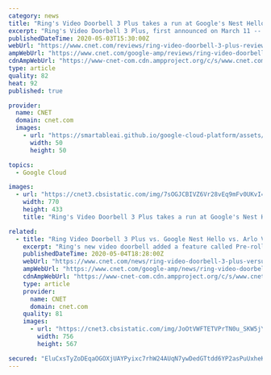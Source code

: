 ```yaml
---
category: news
title: "Ring's Video Doorbell 3 Plus takes a run at Google's Nest Hello"
excerpt: "Ring's Video Doorbell 3 Plus, first announced on March 11 -- which feels like a very long time ago amid the coronavirus pandemic and resulting quarantine -- is available now at Best Buy and other online retailers,"
publishedDateTime: 2020-05-03T15:30:00Z
webUrl: "https://www.cnet.com/reviews/ring-video-doorbell-3-plus-review/"
ampWebUrl: "https://www.cnet.com/google-amp/reviews/ring-video-doorbell-3-plus-review/"
cdnAmpWebUrl: "https://www-cnet-com.cdn.ampproject.org/c/s/www.cnet.com/google-amp/reviews/ring-video-doorbell-3-plus-review/"
type: article
quality: 82
heat: 92
published: true

provider:
  name: CNET
  domain: cnet.com
  images:
    - url: "https://smartableai.github.io/google-cloud-platform/assets/images/organizations/cnet.com-50x50.jpg"
      width: 50
      height: 50

topics:
  - Google Cloud

images:
  - url: "https://cnet3.cbsistatic.com/img/7sOGJCBIVZ6Vr28vEq9mFv0UKvI=/770x433/2020/04/30/e7305fb1-ee20-4926-95e6-d2d3a171f4c0/ringvideodoorbell3plus.jpg"
    width: 770
    height: 433
    title: "Ring's Video Doorbell 3 Plus takes a run at Google's Nest Hello"

related:
  - title: "Ring Video Doorbell 3 Plus vs. Google Nest Hello vs. Arlo Video Doorbell"
    excerpt: "Ring's new video doorbell added a feature called Pre-roll that shows you more footage than ever. Is that enough to push it past Google's Nest Hello or the Arlo Video Doorbell?"
    publishedDateTime: 2020-05-04T18:28:00Z
    webUrl: "https://www.cnet.com/news/ring-video-doorbell-3-plus-versus-google-nest-hello/"
    ampWebUrl: "https://www.cnet.com/google-amp/news/ring-video-doorbell-3-plus-versus-google-nest-hello/"
    cdnAmpWebUrl: "https://www-cnet-com.cdn.ampproject.org/c/s/www.cnet.com/google-amp/news/ring-video-doorbell-3-plus-versus-google-nest-hello/"
    type: article
    provider:
      name: CNET
      domain: cnet.com
    quality: 81
    images:
      - url: "https://cnet3.cbsistatic.com/img/JoOtVWFTETVPrTN0u_SKW5jYkgk=/756x567/2020/04/30/e7305fb1-ee20-4926-95e6-d2d3a171f4c0/ringvideodoorbell3plus.jpg"
        width: 756
        height: 567

secured: "EluCxsTyZoDEqaOGOXjUAYPyixc7rhW24AUqN7ywDedGTtdd6YP2asPuUxheK5GF6Esffketpi9/SZSYOqOaix0w6rzARhNUVnmh/rXRi/+0uChiDAAbLHtWPFBiUysAOviDmbEjuiYd9AqHCc65ZSiKfE64OcbnFwxep9EeNL7taXkHHn1ud40IbH1C+7975+uPUI9jIZz0jL2tZ5ae5vxxy8OJ6THr48zLy+fDjuedAmoAS/rVmQQRTHLNSn4U3gu4XH/ESwU3ipUHccUF1JdOIiDlRpY25FiLgHcVav8XxYumtYfwnBWox5c1dPHd;KEJeBTj3FFCgOHk1tTFkNg=="
---
```


